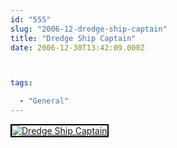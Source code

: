 ```yaml
---
id: "555"
slug: "2006-12-dredge-ship-captain"
title: "Dredge Ship Captain"
date: 2006-12-30T13:42:09.000Z



tags:

  - "General"
---
```

<div class="sqs-html-content">
  <div style="float: left; margin-right: 10px; margin-bottom: 10px;"> <a href="http://www.flickr.com/photos/mclazarus/338615772/" title="Dredge Ship Captain"><img src="http://farm1.static.flickr.com/151/338615772_1f9a563ddd_m.jpg" alt="Dredge Ship Captain" style="border: solid 2px #000000;" /></a>
</div>
<p><br clear="all" /></p>
</div>
